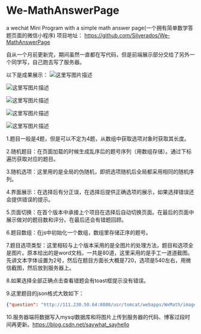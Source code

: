 # We-MathAnswerPage
a wechat Mini Program with a simple math answer page(一个拥有简单数学答题页面的微信小程序)
项目地址： https://github.com/Silverados/We-MathAnswerPage

自从一个月前更新完，期间虽然一直都在写代码，但是前端展示部分交给了另外一个同学写，自己跑去写了服务器。

以下是成果展示：
![这里写图片描述](https://img-blog.csdn.net/20180427165847236?watermark/2/text/aHR0cHM6Ly9ibG9nLmNzZG4ubmV0L3NheVdoYXRfc2F5SGVsbG8=/font/5a6L5L2T/fontsize/400/fill/I0JBQkFCMA==/dissolve/70)

![这里写图片描述](https://img-blog.csdn.net/2018042716590011?watermark/2/text/aHR0cHM6Ly9ibG9nLmNzZG4ubmV0L3NheVdoYXRfc2F5SGVsbG8=/font/5a6L5L2T/fontsize/400/fill/I0JBQkFCMA==/dissolve/70)

![这里写图片描述](https://img-blog.csdn.net/20180427165912653?watermark/2/text/aHR0cHM6Ly9ibG9nLmNzZG4ubmV0L3NheVdoYXRfc2F5SGVsbG8=/font/5a6L5L2T/fontsize/400/fill/I0JBQkFCMA==/dissolve/70)

![这里写图片描述](https://img-blog.csdn.net/20180427165924469?watermark/2/text/aHR0cHM6Ly9ibG9nLmNzZG4ubmV0L3NheVdoYXRfc2F5SGVsbG8=/font/5a6L5L2T/fontsize/400/fill/I0JBQkFCMA==/dissolve/70)

![这里写图片描述](https://img-blog.csdn.net/20180427165934489?watermark/2/text/aHR0cHM6Ly9ibG9nLmNzZG4ubmV0L3NheVdoYXRfc2F5SGVsbG8=/font/5a6L5L2T/fontsize/400/fill/I0JBQkFCMA==/dissolve/70)

1.题目一般是4题，但是可以不定为4题，从数组中获取选项对象时获取其长度。

2.随机题目：在页面加载的时候生成乱序后的题号序列（用数组存储）。通过下标遍历获取对应的题目。

3.随机选项：这里用的是全局的伪随机，即把选项随机后全局都采用相同的随机序列。

4.界面展示：在选择后有分正误，在选择后提供正确选项的展示，如果选择错误还会提供错误的提示。

5.页面切换：在首个版本中承接上个项目在选择后自动切换页面。在最后的页面中展示做对的题目数和评分。在最后还会有错题回顾。

6.题目数组：在js中初始化一个数组，数组里存储正序的题号。

7.题目选项类型：这里相较与上个版本采用的是全图片的处理方法，题目和选项全是图片。原本给出的是word文档，一共是80道，这里采用的是手工一道道截图。先讲文本字体设置为2号，然后在题目方面长大概是720，选项是540左右，用微信截图，然后放到服务器上。

8.如果选择全部正确点击查看错题会有toast框提示没有错误。

9.这里题目的json格式大致如下：
```json
{"question": "http://111.230.50.64:8080/usr/tomcat/webapps/WxMath/image/80-q.png","option": {"A": "http://111.230.50.64:8080/usr/tomcat/webapps/WxMath/image/80-a.png", "B": "http://111.230.50.64:8080/usr/tomcat/webapps/WxMath/image/80-b.png", "C": "http://111.230.50.64:8080/usr/tomcat/webapps/WxMath/image/80-c.png", "D": "http://111.230.50.64:8080/usr/tomcat/webapps/WxMath/image/80-d.png" }, "true": "A", "number":"4" }
```
10.服务器端将数据写入mysql数据库和将图片上传到服务器的代码、博客过段时间再更新。https://blog.csdn.net/saywhat_sayhello

